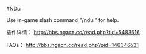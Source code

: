#NDui

Use in-game slash command "/ndui" for help.

插件详情：
http://bbs.ngacn.cc/read.php?tid=5483616

FAQs：
http://bbs.ngacn.cc/read.php?pid=140346531